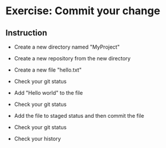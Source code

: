 # Exercise: Commit your change

## Instruction

- Create a new directory named "MyProject"

- Create a new repository from the new directory

- Create a new file "hello.txt"

- Check your git status

- Add "Hello world" to the file

- Check your git status

- Add the file to staged status and then commit the file

- Check your git status

- Check your history

